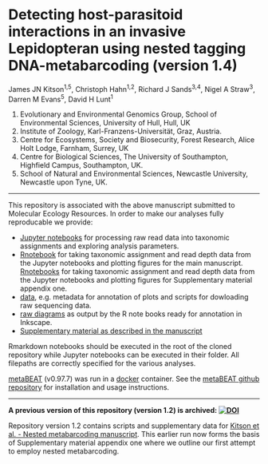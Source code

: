 # Detecting host-parasitoid interactions in an invasive Lepidopteran using nested tagging DNA-metabarcoding (version 1.4)

James JN Kitson<sup>1,5</sup>, Christoph Hahn<sup>1,2</sup>, Richard J Sands<sup>3,4</sup>, Nigel A Straw<sup>3</sup>, Darren M Evans<sup>5</sup>, David H Lunt<sup>1</sup>
1. Evolutionary and Environmental Genomics Group, School of Environmental Sciences, University of Hull, Hull, UK
2. Institute of Zoology, Karl-Franzens-Universität, Graz, Austria.
3. Centre for Ecosystems, Society and Biosecurity, Forest Research, Alice Holt Lodge, Farnham, Surrey, UK
4. Centre for Biological Sciences, The University of Southampton, Highfield Campus, Southampton, UK.
5. School of Natural and Environmental Sciences, Newcastle University, Newcastle upon Tyne, UK.
***

This repository is associated with the above manuscript submitted to Molecular Ecology Resources. In order to make our analyses fully reproducable we provide:
- [Jupyter notebooks](https://github.com/HullUni-bioinformatics/Kitson_et_al_NMB/tree/master/Jupyter_notebook) for processing raw read data into taxonomic assignments and exploring analysis parameters.
- [Rnotebook](https://github.com/HullUni-bioinformatics/Kitson_et_al_NMB/blob/master/R_plotting_notebook_main_analysis.Rmd) for taking taxonomic assignment and read depth data from the Jupyter notebooks and plotting figures for the main manuscript.
[Rnotebooks](https://github.com/HullUni-bioinformatics/Kitson_et_al_NMB/blob/master/R_plotting_notebook_appendix1.Rmd) for taking taxonomic assignment and read depth data from the Jupyter notebooks and plotting figures for Supplementary material appendix one.
- [data](https://github.com/HullUni-bioinformatics/Kitson_et_al_NMB/tree/master/data), e.g. metadata for annotation of plots and scripts for dowloading raw sequencing data.
- [raw diagrams](https://github.com/HullUni-bioinformatics/Kitson_et_al_NMB/tree/master/diagrams) as output by the R note books ready for annotation in Inkscape.
- [Supplementary material as described in the manuscript](https://github.com/HullUni-bioinformatics/Kitson_et_al_NMB/tree/master/supplementary_material)

Rmarkdown notebooks should be executed in the root of the cloned repository while Jupyter notebooks can be executed in their folder. All filepaths are correctly specified for the various analyses.

[metaBEAT](https://github.com/HullUni-bioinformatics/metaBEAT) (v0.97.7) was run in a [docker](https://hub.docker.com/r/chrishah/metabeat/) container. See the [metaBEAT github repository](https://github.com/HullUni-bioinformatics/metaBEAT) for installation and usage instructions.
***
__A previous version of this repository (version 1.2) is archived: [![DOI](https://zenodo.org/badge/DOI/10.5281/zenodo.44522.svg)](https://doi.org/10.5281/zenodo.44522)__

Repository version 1.2 contains scripts and supplementary data for [Kitson et al. - Nested metabarcoding manuscript](http://biorxiv.org/content/early/2015/12/23/035071). This earlier run now forms the basis of Supplementary material appendix one where we outline our first attempt to employ nested metabarcoding.

